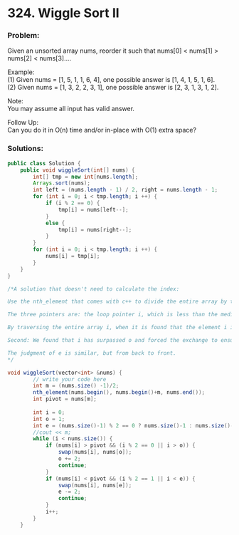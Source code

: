 # 324. Wiggle Sort II

### Problem:

Given an unsorted array nums, reorder it such that nums\[0\] &lt; nums\[1\] &gt; nums\[2\] &lt; nums\[3\]....

Example:  
\(1\) Given nums = \[1, 5, 1, 1, 6, 4\], one possible answer is \[1, 4, 1, 5, 1, 6\].   
\(2\) Given nums = \[1, 3, 2, 2, 3, 1\], one possible answer is \[2, 3, 1, 3, 1, 2\].

Note:  
You may assume all input has valid answer.

Follow Up:  
Can you do it in O\(n\) time and/or in-place with O\(1\) extra space?

### Solutions:

```java
public class Solution {
    public void wiggleSort(int[] nums) {
        int[] tmp = new int[nums.length];
        Arrays.sort(nums);
        int left = (nums.length - 1) / 2, right = nums.length - 1;
        for (int i = 0; i < tmp.length; i ++) {
            if (i % 2 == 0) {
                tmp[i] = nums[left--];
            }
            else {
                tmp[i] = nums[right--];
            }
        }
        for (int i = 0; i < tmp.length; i ++) {
            nums[i] = tmp[i];
        }
    }
}
```

```java
/*A solution that doesn't need to calculate the index:

Use the nth_element that comes with c++ to divide the entire array by the median, and take the median as pivot

The three pointers are: the loop pointer i, which is less than the median pointer e, because the number less than the median must be at an even index, named e, which means even, starting from the last even index. Greater than the median pointer o, because the number greater than the median must be at an odd index, named o, which means odd, starting from 1.

By traversing the entire array i, when it is found that the element i is greater than pivot, there are two cases. First: i is an even number, but the value greater than pivot should be at an odd index, so exchange the value of i and the current o, and add two to o and move to The next odd index. This is to ensure that o and the odd index before it are both greater than the median.

Second: We found that i has surpassed o and forced the exchange to ensure that o and its previous odd index are both greater than the median.

The judgment of e is similar, but from back to front.
*/

void wiggleSort(vector<int> &nums) {
        // write your code here
        int m = (nums.size() -1)/2;
        nth_element(nums.begin(), nums.begin()+m, nums.end());
        int pivot = nums[m];
        
        int i = 0;
        int o = 1;
        int e = (nums.size()-1) % 2 == 0 ? nums.size()-1 : nums.size()-2;
        //cout << m;
        while (i < nums.size()) {
            if (nums[i] > pivot && (i % 2 == 0 || i > o)) {
                swap(nums[i], nums[o]);
                o += 2;
                continue;
            }
            if (nums[i] < pivot && (i % 2 == 1 || i < e)) {
                swap(nums[i], nums[e]);
                e -= 2;
                continue;
            }
            i++;
        }
    }
```



